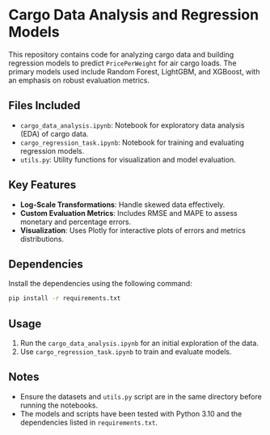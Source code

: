 # Cargo Data Analysis and Regression Models

This repository contains code for analyzing cargo data and building regression models to predict `PricePerWeight` for air cargo loads. The primary models used include Random Forest, LightGBM, and XGBoost, with an emphasis on robust evaluation metrics.

## Files Included
- `cargo_data_analysis.ipynb`: Notebook for exploratory data analysis (EDA) of cargo data.
- `cargo_regression_task.ipynb`: Notebook for training and evaluating regression models.
- `utils.py`: Utility functions for visualization and model evaluation.

## Key Features
- **Log-Scale Transformations**: Handle skewed data effectively.
- **Custom Evaluation Metrics**: Includes RMSE and MAPE to assess monetary and percentage errors.
- **Visualization**: Uses Plotly for interactive plots of errors and metrics distributions.

## Dependencies
Install the dependencies using the following command:
```bash
pip install -r requirements.txt
```

## Usage
1. Run the `cargo_data_analysis.ipynb` for an initial exploration of the data.
2. Use `cargo_regression_task.ipynb` to train and evaluate models.

## Notes
- Ensure the datasets and `utils.py` script are in the same directory before running the notebooks.
- The models and scripts have been tested with Python 3.10 and the dependencies listed in `requirements.txt`.
